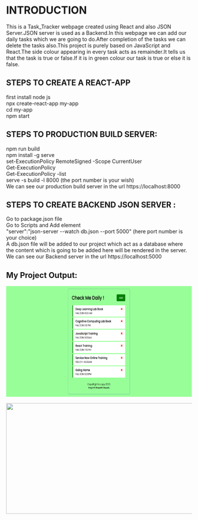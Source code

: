 # INTRODUCTION
This is a Task_Tracker webpage created using React and also JSON Server.JSON server is used as a Backend.In this webpage we can add our daily tasks which we are going to do.After completion of the tasks we can delete the tasks also.This project is purely based on JavaScript and React.The side colour appearing in every task acts as remainder.It tells us that the task is true or false.If it is in green colour our task is true or else it is false.


STEPS TO CREATE A REACT-APP
----------------------------
first install node js <br>
npx create-react-app my-app <br>
cd my-app <br>
npm start<br>

STEPS TO PRODUCTION BUILD SERVER:
-------------------------------------
npm run build  <br>
npm install -g serve <br>
set-ExecutionPolicy RemoteSigned -Scope CurrentUser <br>
Get-ExecutionPolicy <br>
Get-ExecutionPolicy -list <br>
 serve -s build -l 8000 (the port number is your wish) <br>
 We can see our production build server in the url https://localhost:8000

STEPS TO CREATE BACKEND JSON SERVER :
----------------------------------------
Go to package.json file <br>
Go to Scripts and Add element <br> 
 "server":"json-server --watch db.json --port 5000" (here port number is your choice) <br>
A db.json file will be added to our project which act as a database where the content which is going to be added here will be rendered in the server. <br>
We can see our Backend  server in the url https://localhost:5000

My Project Output:
--------------------
<p align="center">
  <img width="700" height="300" src="public/Screenshot (191).png">
</p> 
<p align="center">
  <img width="700" height="300" src="https://github.com/Bhupathirayudu567/Tasks_Tracker_React/blob/main/public/Screenshot%20(192).png">
</p>
